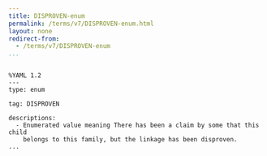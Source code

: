 ```yaml
---
title: DISPROVEN-enum
permalink: /terms/v7/DISPROVEN-enum.html
layout: none
redirect-from:
  - /terms/v7/DISPROVEN-enum
...
```


```

%YAML 1.2
---
type: enum

tag: DISPROVEN

descriptions:
  - Enumerated value meaning There has been a claim by some that this child
    belongs to this family, but the linkage has been disproven.
...

```
